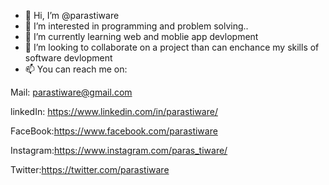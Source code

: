 - 👋 Hi, I’m @parastiware
- 👀 I’m interested in programming and problem solving..
- 🌱 I’m currently learning web and moblie app devlopment
- 💞️ I’m looking to collaborate on a project than can enchance my skills of software devlopment
- 📫 You can reach me on:

Mail: <a href=" mailto:parastiware@gmail.com">parastiware@gmail.com</a>

linkedIn: <a href="https://www.linkedin.com/in/parastiware/" target="_blank"> https://www.linkedin.com/in/parastiware/</a>

FaceBook:https://www.facebook.com/parastiware

Instagram:https://www.instagram.com/paras_tiware/

Twitter:https://twitter.com/parastiware


<!---
parastiware/parastiware is a ✨ special ✨ repository because its `README.md` (this file) appears on your GitHub profile.
You can click the Preview link to take a look at your changes.
--->
